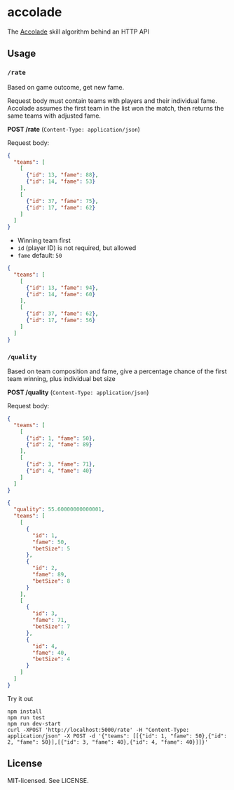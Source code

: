 # accolade

The [Accolade](https://github.com/thomax/accolade/) skill algorithm behind an HTTP API

## Usage

### `/rate`

Based on game outcome, get new fame.

Request body must contain teams with players and their individual fame. Accolade assumes the first team in the list won the match, then returns the same teams with adjusted fame.

**POST /rate** (`Content-Type: application/json`)

Request body:
```json
{
  "teams": [
    [
      {"id": 13, "fame": 88},
      {"id": 14, "fame": 53}
    ],
    [
      {"id": 37, "fame": 75},
      {"id": 17, "fame": 62}
    ]
  ]
}
```

- Winning team first
- `id` (player ID) is not required, but allowed
- `fame` default: `50`

```json
{
  "teams": [
    [
      {"id": 13, "fame": 94},
      {"id": 14, "fame": 60}
    ],
    [
      {"id": 37, "fame": 62},
      {"id": 17, "fame": 56}
    ]
  ]
}
```

### `/quality`

Based on team composition and fame, give a percentage chance of the first team winning, plus individual bet size

**POST /quality** (`Content-Type: application/json`)

Request body:
```json
{
  "teams": [
    [
      {"id": 1, "fame": 50},
      {"id": 2, "fame": 89}
    ],
    [
      {"id": 3, "fame": 71},
      {"id": 4, "fame": 40}
    ]
  ]
}
```

```json
{
  "quality": 55.60000000000001,
  "teams": [
    [
      {
        "id": 1,
        "fame": 50,
        "betSize": 5
      },
      {
        "id": 2,
        "fame": 89,
        "betSize": 8
      }
    ],
    [
      {
        "id": 3,
        "fame": 71,
        "betSize": 7
      },
      {
        "id": 4,
        "fame": 40,
        "betSize": 4
      }
    ]
  ]
}
```

Try it out

```
npm install
npm run test
npm run dev-start
curl -XPOST 'http://localhost:5000/rate' -H "Content-Type: application/json" -X POST -d '{"teams": [[{"id": 1, "fame": 50},{"id": 2, "fame": 50}],[{"id": 3, "fame": 40},{"id": 4, "fame": 40}]]}'
```

## License

MIT-licensed. See LICENSE.
